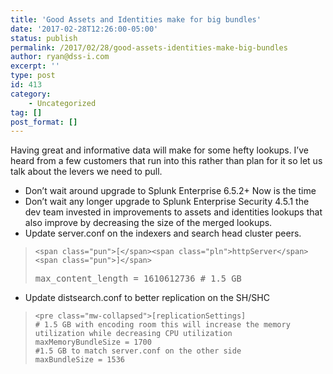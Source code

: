 ```yaml
---
title: 'Good Assets and Identities make for big bundles'
date: '2017-02-28T12:26:00-05:00'
status: publish
permalink: /2017/02/28/good-assets-identities-make-big-bundles
author: ryan@dss-i.com
excerpt: ''
type: post
id: 413
category:
    - Uncategorized
tag: []
post_format: []
---
```

Having great and informative data will make for some hefty lookups. I’ve heard from a few customers that run into this rather than plan for it so let us talk about the levers we need to pull.

- Don’t wait around upgrade to Splunk Enterprise 6.5.2+ Now is the time
- Don’t wait any longer upgrade to Splunk Enterprise Security 4.5.1 the dev team invested in improvements to assets and identities lookups that also improve by decreasing the size of the merged lookups.
- Update server.conf on the indexers and search head cluster peers.

> `<span class="pun">[</span><span class="pln">httpServer</span><span class="pun">]</span>`
> 
> <span class="pln" style="font-family: Consolas, Monaco, 'Lucida Console', monospace; font-size: 0.857143rem;">max\_content\_length </span><span class="pun" style="font-family: Consolas, Monaco, 'Lucida Console', monospace; font-size: 0.857143rem;">= 1610612736 # 1.5 GB</span>

- Update distsearch.conf to better replication on the SH/SHC

> ```
> <pre class="mw-collapsed">[replicationSettings]
> # 1.5 GB with encoding room this will increase the memory utilization while decreasing CPU utilization
> maxMemoryBundleSize = 1700 
> #1.5 GB to match server.conf on the other side
> maxBundleSize = 1536
> ```
